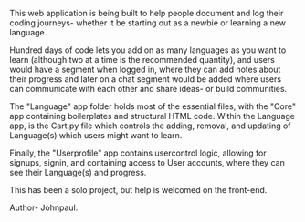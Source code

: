 This web application is being built to help people document and log their coding journeys- whether it be starting out as a newbie or learning a new language.

Hundred days of code lets you add on as many languages as you want to learn (although two at a time is the recommended quantity), and users would have a segment when logged in, where they can add notes about their progress and later on a chat segment would be added where users can communicate with each other and share ideas- or build communities.

The "Language" app folder holds most of the essential files, with the "Core" app containing boilerplates and structural HTML code. Within the Language app, is the Cart.py file which controls the adding, removal, and updating of Language(s) which users might want to learn.

Finally, the "Userprofile" app contains usercontrol logic, allowing for signups, signin, and containing access to User accounts, where they can see their Language(s) and progress.

This has been a solo project, but help is welcomed on the front-end.

Author- Johnpaul.

